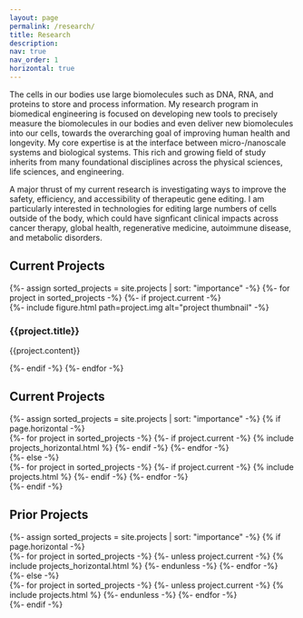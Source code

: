 ```yaml
---
layout: page
permalink: /research/
title: Research
description:
nav: true
nav_order: 1
horizontal: true
---
```


The cells in our bodies use large biomolecules such as DNA, RNA, and proteins to store and process information. My research program in biomedical engineering is focused on developing new tools to precisely measure the biomolecules in our bodies and even deliver new biomolecules into our cells, towards the overarching goal of improving human health and longevity. My core expertise is at the interface between micro-/nanoscale systems and biological systems. This rich and growing field of study inherits from many foundational disciplines across the physical sciences, life sciences, and engineering.

A major thrust of my current research is investigating ways to improve the safety, efficiency, and accessibility of therapeutic gene editing. I am particularly interested in technologies for editing large numbers of cells outside of the body, which could have signficant clinical impacts across cancer therapy, global health, regenerative medicine, autoimmune disease, and metabolic disorders.


## Current Projects
<div class="projects">
  {%- assign sorted_projects = site.projects | sort: "importance" -%}
  {%- for project in sorted_projects -%}
    {%- if project.current -%}
      <div class="container">
        <div class="row">
          <div class="col-3">
            {%- include figure.html path=project.img alt="project thumbnail" -%}
          </div>
          <div class="col-9">
            <h3>{{project.title}}</h3>
            <p>{{project.content}}</p>
          </div>
        </div>
      </div>
    {%- endif -%}   
  {%- endfor -%}
</div>













## Current Projects

<div class="projects">
<!-- Display projects without categories -->
  {%- assign sorted_projects = site.projects | sort: "importance" -%}
  <!-- Generate cards for each project -->
  {% if page.horizontal -%}
  <div class="container">
    <div class="row row-cols-1">
    {%- for project in sorted_projects -%}
      {%- if project.current -%}
        {% include projects_horizontal.html %}
      {%- endif -%}   
    {%- endfor -%}
    </div>
  </div>
  {%- else -%}
  <div class="grid">
    {%- for project in sorted_projects -%}
      {%- if project.current -%}
        {% include projects.html %}
      {%- endif -%}   
    {%- endfor -%}
  </div>
  {%- endif -%}
</div>

## Prior Projects

<div class="projects">
<!-- Display projects without categories -->
  {%- assign sorted_projects = site.projects | sort: "importance" -%}
  <!-- Generate cards for each project -->
  {% if page.horizontal -%}
  <div class="container">
    <div class="row row-cols-1">
    {%- for project in sorted_projects -%}
      {%- unless project.current -%}
        {% include projects_horizontal.html %}
      {%- endunless -%}   
    {%- endfor -%}
    </div>
  </div>
  {%- else -%}
  <div class="grid">
    {%- for project in sorted_projects -%}
      {%- unless project.current -%}
        {% include projects.html %}
      {%- endunless -%}   
    {%- endfor -%}
  </div>
  {%- endif -%}
</div>